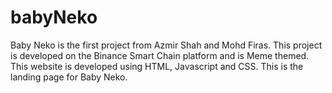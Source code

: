 # babyNeko

Baby Neko is the first project from Azmir Shah and Mohd Firas. This project is developed on the Binance Smart Chain platform and is Meme themed. This website is developed using HTML, Javascript and CSS. This is the landing page for Baby Neko.

